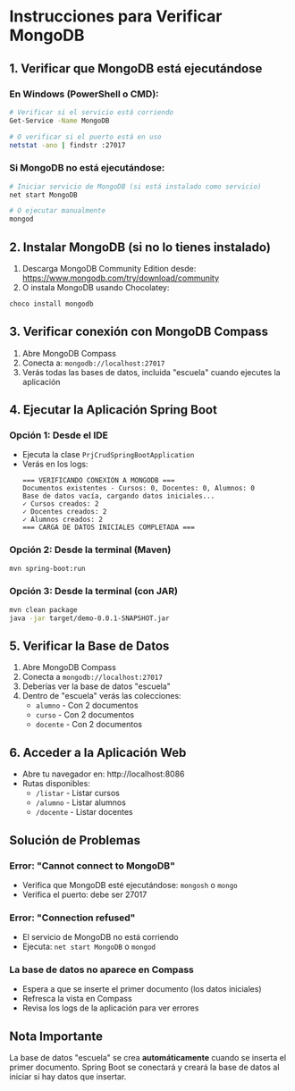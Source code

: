 # Instrucciones para Verificar MongoDB

## 1. Verificar que MongoDB está ejecutándose

### En Windows (PowerShell o CMD):
```bash
# Verificar si el servicio está corriendo
Get-Service -Name MongoDB

# O verificar si el puerto está en uso
netstat -ano | findstr :27017
```

### Si MongoDB no está ejecutándose:
```bash
# Iniciar servicio de MongoDB (si está instalado como servicio)
net start MongoDB

# O ejecutar manualmente
mongod
```

## 2. Instalar MongoDB (si no lo tienes instalado)

1. Descarga MongoDB Community Edition desde: https://www.mongodb.com/try/download/community
2. O instala MongoDB usando Chocolatey:
```bash
choco install mongodb
```

## 3. Verificar conexión con MongoDB Compass

1. Abre MongoDB Compass
2. Conecta a: `mongodb://localhost:27017`
3. Verás todas las bases de datos, incluida "escuela" cuando ejecutes la aplicación

## 4. Ejecutar la Aplicación Spring Boot

### Opción 1: Desde el IDE
- Ejecuta la clase `PrjCrudSpringBootApplication`
- Verás en los logs:
  ```
  === VERIFICANDO CONEXIÓN A MONGODB ===
  Documentos existentes - Cursos: 0, Docentes: 0, Alumnos: 0
  Base de datos vacía, cargando datos iniciales...
  ✓ Cursos creados: 2
  ✓ Docentes creados: 2
  ✓ Alumnos creados: 2
  === CARGA DE DATOS INICIALES COMPLETADA ===
  ```

### Opción 2: Desde la terminal (Maven)
```bash
mvn spring-boot:run
```

### Opción 3: Desde la terminal (con JAR)
```bash
mvn clean package
java -jar target/demo-0.0.1-SNAPSHOT.jar
```

## 5. Verificar la Base de Datos

1. Abre MongoDB Compass
2. Conecta a `mongodb://localhost:27017`
3. Deberías ver la base de datos "escuela"
4. Dentro de "escuela" verás las colecciones:
   - `alumno` - Con 2 documentos
   - `curso` - Con 2 documentos  
   - `docente` - Con 2 documentos

## 6. Acceder a la Aplicación Web

- Abre tu navegador en: http://localhost:8086
- Rutas disponibles:
  - `/listar` - Listar cursos
  - `/alumno` - Listar alumnos
  - `/docente` - Listar docentes

## Solución de Problemas

### Error: "Cannot connect to MongoDB"
- Verifica que MongoDB esté ejecutándose: `mongosh` o `mongo`
- Verifica el puerto: debe ser 27017

### Error: "Connection refused"
- El servicio de MongoDB no está corriendo
- Ejecuta: `net start MongoDB` o `mongod`

### La base de datos no aparece en Compass
- Espera a que se inserte el primer documento (los datos iniciales)
- Refresca la vista en Compass
- Revisa los logs de la aplicación para ver errores

## Nota Importante

La base de datos "escuela" se crea **automáticamente** cuando se inserta el primer documento.
Spring Boot se conectará y creará la base de datos al iniciar si hay datos que insertar.

